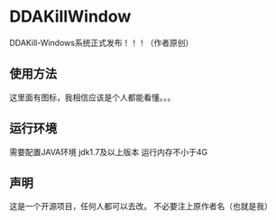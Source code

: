 # DDAKillWindow
DDAKill-Windows系统正式发布！！！（作者原创）
## 使用方法
这里面有图标，我相信应该是个人都能看懂。。。
## 运行环境
需要配置JAVA环境
jdk1.7及以上版本
运行内存不小于4G
## 声明
这是一个开源项目，任何人都可以去改。
不必要注上原作者名（也就是我）

